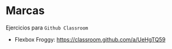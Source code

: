 # Marcas

Ejercicios para `Github Classroom`

- Flexbox Froggy: https://classroom.github.com/a/UeHgTQ59
